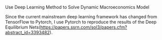 Use Deep Learning Method to Solve Dynamic Macroeconomics Model

Since the current mainstream deep learning framework has changed from TensorFlow to Pytorch, I use Pytorch to reproduce the results of the Deep Equilibrium Nets(https://papers.ssrn.com/sol3/papers.cfm?abstract_id=3393482).

